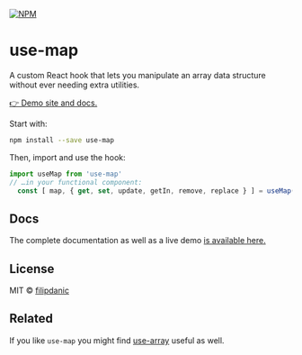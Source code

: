 [![NPM](https://img.shields.io/npm/v/use-map.svg)](https://www.npmjs.com/package/use-map)
# use-map

A custom React hook that lets you manipulate an array data structure without ever needing extra utilities.

[👉 Demo site and docs.](https://filipdanic.github.io/use-map/)

Start with:

```bash
npm install --save use-map
```

Then, import and use the hook:

```javascript
import useMap from 'use-map'
// …in your functional component:
  const [ map, { get, set, update, getIn, remove, replace } ] = useMap(initialMap);
```

## Docs

The complete documentation as well as a live demo [is available here.](https://filipdanic.github.io/use-map/)

## License

MIT © [filipdanic](https://github.com/filipdanic)

## Related

If you like `use-map` you might find [use-array](https://filipdanic.github.io/use-array/) useful as well.
